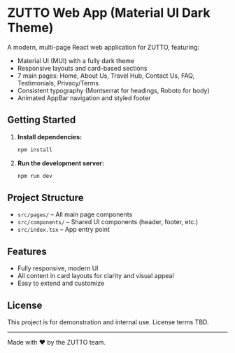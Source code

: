 # ZUTTO Web App (Material UI Dark Theme)

A modern, multi-page React web application for ZUTTO, featuring:

- Material UI (MUI) with a fully dark theme
- Responsive layouts and card-based sections
- 7 main pages: Home, About Us, Travel Hub, Contact Us, FAQ, Testimonials, Privacy/Terms
- Consistent typography (Montserrat for headings, Roboto for body)
- Animated AppBar navigation and styled footer

## Getting Started

1. **Install dependencies:**
   ```bash
   npm install
   ```
2. **Run the development server:**
   ```bash
   npm run dev
   ```

## Project Structure
- `src/pages/` – All main page components
- `src/components/` – Shared UI components (header, footer, etc.)
- `src/index.tsx` – App entry point

## Features
- Fully responsive, modern UI
- All content in card layouts for clarity and visual appeal
- Easy to extend and customize

## License
This project is for demonstration and internal use. License terms TBD.

---

Made with ❤️ by the ZUTTO team.

